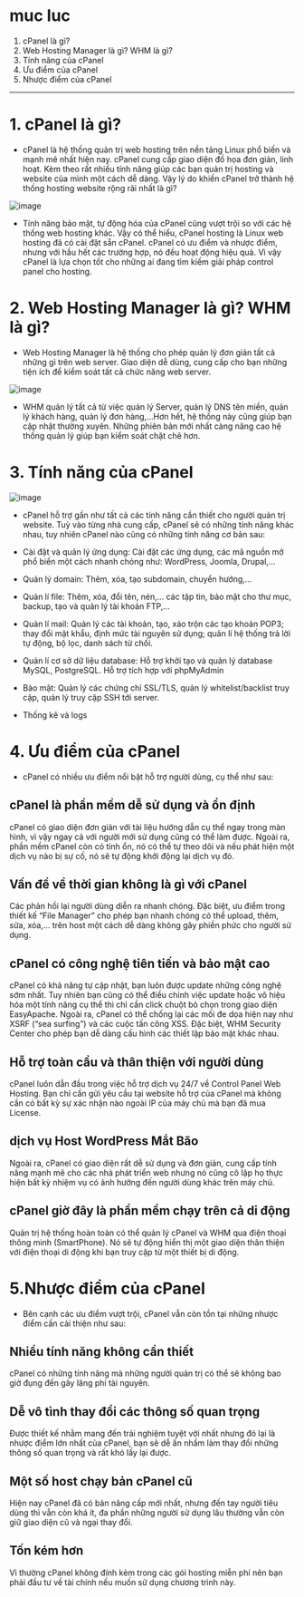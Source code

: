 # muc luc 

1. cPanel là gì?
2. Web Hosting Manager là gì? WHM là gì?
3. Tính năng của cPanel
4. Ưu điểm của cPanel
5. Nhược điểm của cPanel

------------------------------------------------------------------------------



# 1. cPanel là gì?

- cPanel là hệ thống quản trị web hosting trên nền tảng Linux phổ biến và mạnh mẽ nhất hiện nay. cPanel cung cấp giao diện đồ họa đơn giản, linh hoạt. Kèm theo rất nhiều tính năng giúp các bạn quản trị hosting và website của mình một cách dễ dàng. Vậy lý do khiến cPanel trở thành hệ thống hosting website rộng rãi nhất là gì?

![image](https://user-images.githubusercontent.com/95491130/185877201-ca666e25-ac18-43d9-830c-8a63377bd5a0.png)

- Tính năng bảo mật, tự động hóa của cPanel cũng vượt trội so với các hệ thống web hosting khác. Vậy có thể hiểu, cPanel hosting là Linux web hosting đã có cài đặt sẵn cPanel. cPanel có ưu điểm và nhược điểm, nhưng với hầu hết các trường hợp, nó đều hoạt động hiệu quả. Vì vậy cPanel là lựa chọn tốt cho những ai đang tìm kiếm giải pháp control panel cho hosting.

# 2. Web Hosting Manager là gì? WHM là gì?

- Web Hosting Manager là hệ thống cho phép quản lý đơn giản tất cả những gì trên web server. Giao diện dễ dùng, cung cấp cho bạn những tiện ích để kiểm soát tất cả chức năng web server.

![image](https://user-images.githubusercontent.com/95491130/185877364-95e01689-ea86-44a4-a816-90f9d813f593.png)

- WHM quản lý tất cả từ việc quản lý Server, quản lý DNS tên miền, quản lý khách hàng, quản lý đơn hàng,…Hơn hết, hệ thống này cũng giúp bạn cập nhật thường xuyên. Những phiên bản mới nhất càng nâng cao hệ thống quản lý giúp bạn kiểm soát chặt chẽ hơn.

# 3. Tính năng của cPanel

![image](https://user-images.githubusercontent.com/95491130/185877462-a753f4c8-881c-4c23-9d95-9002479d8b56.png)

- cPanel hỗ trợ gần như tất cả các tính năng cần thiết cho người quản trị website. Tuỳ vào từng nhà cung cấp, cPanel sẽ có những tính năng khác nhau, tuy nhiên cPanel nào cũng có những tính năng cơ bản sau:

- Cài đặt và quản lý ứng dụng: Cài đặt các ứng dụng, các mã nguồn mở phổ biến một cách nhanh chóng như: WordPress, Joomla, Drupal,…

- Quản lý domain: Thêm, xóa, tạo subdomain, chuyển hướng,…

- Quản lí file: Thêm, xóa, đổi tên, nén,… các tập tin, bảo mật cho thư mục, backup, tạo và quản lý tài khoản FTP,…

- Quản lí mail: Quản lý các tài khoản, tạo, xáo trộn các tạo khoản POP3; thay đổi mật khẩu, định mức tài nguyên sử dụng; quản lí hệ thống trả lời tự động, bộ lọc, danh sách từ chối.

- Quản lí cơ sở dữ liệu database: Hỗ trợ khởi tạo và quản lý database MySQL, PostgreSQL. Hỗ trợ tích hợp với phpMyAdmin

- Bảo mật: Quản lý các chứng chỉ SSL/TLS, quản lý whitelist/backlist truy cập, quản lý truy cập SSH tới server.

- Thống kê và logs

# 4. Ưu điểm của cPanel

- cPanel có nhiều ưu điểm nổi bật hỗ trợ người dùng, cụ thể như sau:

## cPanel là phần mềm dễ sử dụng và ổn định

cPanel có giao diện đơn giản với tài liệu hướng dẫn cụ thể ngay trong màn hình, vì vậy ngay cả với người mới sử dụng cũng có thể làm được. Ngoài ra, phần mềm cPanel còn có tính ổn, nó có thể tự theo dõi và nếu phát hiện một dịch vụ nào bị sự cố, nó sẽ tự động khởi động lại dịch vụ đó.

## Vấn đề về thời gian không là gì với cPanel

Các phản hồi lại người dùng diễn ra nhanh chóng. Đặc biệt, ưu điểm trong thiết kế “File Manager” cho phép bạn nhanh chóng có thể upload, thêm, sửa, xóa,… trên host một cách dễ dàng không gây phiền phức cho người sử dụng.

## cPanel có công nghệ tiên tiến và bảo mật cao

cPanel có khả năng tự cập nhật, bạn luôn được update những công nghệ sớm nhất. Tuy nhiên bạn cũng có thể điều chỉnh việc update hoặc vô hiệu hóa một tính năng cụ thể thì chỉ cần click chuột bỏ chọn trong giao diện EasyApache. Ngoài ra, cPanel có thể chống lại các mối đe dọa hiện nay như XSRF (“sea surfing”) và các cuộc tấn công XSS. Đặc biệt, WHM Security Center cho phép bạn dễ dàng cấu hình các thiết lập bảo mật khác nhau.

##  Hỗ trợ toàn cầu và thân thiện với người dùng

cPanel luôn dẫn đầu trong việc hỗ trợ dịch vụ 24/7 về Control Panel Web Hosting. Bạn chỉ cần gửi yêu cầu tại website hỗ trợ của cPanel mà không cần có bất kỳ sự xác nhận nào ngoài IP của máy chủ mà bạn đã mua License.

## dịch vụ Host WordPress Mắt Bão

Ngoài ra, cPanel có giao diện rất dễ sử dụng và đơn giản, cung cấp tính năng mạnh mẽ cho các nhà phát triển web nhưng nó cũng cô lập họ thực hiện bất kỳ nhiệm vụ có ảnh hưởng đến người dùng khác trên máy chủ.

## cPanel giờ đây là phần mềm chạy trên cả di động

Quản trị hệ thống hoàn toàn có thể quản lý cPanel và WHM qua điện thoại thông minh (SmartPhone). Nó sẽ tự động hiển thị một giao diện thân thiện với điện thoại di động khi bạn truy cập từ một thiết bị di động.
          
# 5.Nhược điểm của cPanel

- Bên cạnh các ưu điểm vượt trội, cPanel vẫn còn tồn tại những nhược điểm cần cải thiện như sau:

## Nhiều tính năng không cần thiết

cPanel có những tính năng mà những người quản trị có thể sẽ không bao giờ đụng đến gây lãng phí tài nguyên.

## Dễ vô tình thay đổi các thông số quan trọng

Được thiết kế nhằm mang đến trải nghiệm tuyệt vời nhất nhưng đó lại là nhược điểm lớn nhất của cPanel, bạn sẽ dễ ấn nhầm làm thay đổi những thông số quan trọng và rất khó lấy lại được.

## Một số host chạy bản cPanel cũ

Hiện nay cPanel đã có bản nâng cấp mới nhất, nhưng đến tay người tiêu dùng thì vẫn còn khá ít, đa phần những người sử dụng lâu thường vẫn còn giữ giao diện cũ và ngại thay đổi.

## Tốn kém hơn

Vì thường cPanel không đính kèm trong các gói hosting miễn phí nên bạn phải đầu tư về tài chính nếu muốn sử dụng chương trình này.

